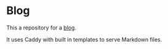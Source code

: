 # Blog

This a repository for a [blog](https://blog.jmonka.xyz).

It uses Caddy with built in templates to serve Markdown files.

